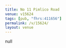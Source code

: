```yaml
---
title: No 11 Pimlico Road
venue: v15624
tags: [pub, "fhrs:411656"]
permalink: /v/15624/
layout: venue
---
```

null